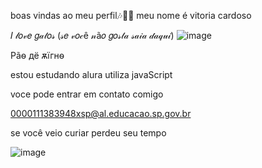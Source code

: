 boas vindas ao meu perfil🎶🐱‍👤
meu nome é vitoria cardoso

𝐼 𝓁𝑜𝓋𝑒 𝑔𝒶𝓉𝑜𝓈 (𝓈𝑒 𝓋𝑜𝒸ê 𝓃ã𝑜 𝑔𝑜𝓈𝓉𝒶 𝓈𝒶𝒾𝒶 𝒹𝒶𝓆𝓊𝒾)
![image](https://github.com/vinxns/vinxns/assets/171056177/cadd9457-fd23-4093-bb80-29c1c24eff17)

Pãѳ дё ѫїгнѳ

estou estudando alura
utiliza javaScript




voce pode entrar em contato comigo

0000111383948xsp@al.educacao.sp.gov.br

se você veio curiar perdeu seu tempo

![image](https://github.com/vinxns/vinxns/assets/171056177/06e859ab-cb3c-4418-8486-077de471598a)




